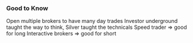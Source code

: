 

### Good to Know
Open multiple brokers to have many day trades
Investor underground taught the way to think, Silver taught the technicals
Speed trader => good for long
Interactive brokers => good for short
<!--stackedit_data:
eyJoaXN0b3J5IjpbOTYwMjI2NzcyLC0yMDg4NzQ2NjEyXX0=
-->